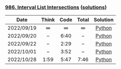 ### [986. Interval List Intersections](https://leetcode.com/problems/interval-list-intersections/) ([solutions](https://github.com/jxcrw/pazuru/blob/main/leetcode/986.%20Interval%20List%20Intersections))

|    Date    | Think | Code | Total |                                                                    Solution                                                                     |
|:----------:|:-----:|:----:|:-----:|:-----------------------------------------------------------------------------------------------------------------------------------------------:|
| 2022/09/19 |   ∞   |  ∞   |   ∞   |      [Python](https://github.com/jxcrw/pazuru/blob/main/leetcode/986.%20Interval%20List%20Intersections/interval_intersections.py)       |
| 2022/09/20 |   –   | 6:40 |   –   | [Python](https://github.com/jxcrw/pazuru/blob/main/leetcode/986.%20Interval%20List%20Intersections/interval_intersections_2022-09-20.py) |
| 2022/09/22 |   –   | 2:29 |   –   | [Python](https://github.com/jxcrw/pazuru/blob/main/leetcode/986.%20Interval%20List%20Intersections/interval_intersections_2022-09-22.py) |
| 2022/10/01 |   –   | 3:52 |   –   | [Python](https://github.com/jxcrw/pazuru/blob/main/leetcode/986.%20Interval%20List%20Intersections/interval_intersections_2022-10-01.py) |
| 2022/10/28 | 1:59  | 5:47 | 7:46  | [Python](https://github.com/jxcrw/pazuru/blob/main/leetcode/986.%20Interval%20List%20Intersections/interval_intersections_2022-10-28.py) |
